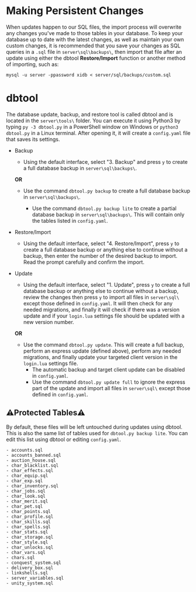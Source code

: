 # Making Persistent Changes
When updates happen to our SQL files, the import process will overwrite any changes you've made to those tables in your database. To keep your database up to date with the latest changes, as well as maintain your own custom changes, it is recommended that you save your changes as SQL queries in a `.sql` file in `server\sql\backups\`, then import that file after an update using either the dbtool **Restore/Import** function or another method of importing, such as:
```
mysql -u server -ppassword xidb < server/sql/backups/custom.sql
```

# dbtool
The database update, backup, and restore tool is called dbtool and is located in the `server\tools\` folder. You can execute it using Python3 by typing `py -3 dbtool.py` in a PowerShell window on Windows or `python3 dbtool.py` in a Linux terminal. After opening it, it will create a `config.yaml` file that saves its settings.

- Backup
  - Using the default interface, select "3. Backup" and press `y` to create a full database backup in `server\sql\backups\`.

  **OR**

  - Use the command `dbtool.py backup` to create a full database backup in `server\sql\backups\`.

    - Use the command `dbtool.py backup lite` to create a partial database backup in `server\sql\backups\`. This will contain only the tables listed in `config.yaml`.

- Restore/Import
  - Using the default interface, select "4. Restore/Import", press `y` to create a full database backup or anything else to continue without a backup, then enter the number of the desired backup to import. Read the prompt carefully and confirm the import. 

- Update
  - Using the default interface, select "1. Update", press `y` to create a full database backup or anything else to continue without a backup, review the changes then press `y` to import all files in `server\sql\` except those defined in `config.yaml`. It will then check for any needed migrations, and finally it will check if there was a version update and if your `login.lua` settings file should be updated with a new version number.

  **OR**

  - Use the command `dbtool.py update`. This will create a full backup, perform an express update (defined above), perform any needed migrations, and finally update your targeted client version in the `login.lua` settings file.
    - The automatic backup and target client update can be disabled in `config.yaml`.
    - Use the command `dbtool.py update full` to ignore the express part of the update and import all files in `server\sql\` except those defined in `config.yaml`.

## ⚠Protected Tables⚠
  By default, these files will be left untouched during updates using dbtool. This is also the same list of tables used for `dbtool.py backup lite`. You can edit this list using dbtool or editing `config.yaml`.
  ```
  - accounts.sql
  - accounts_banned.sql
  - auction_house.sql
  - char_blacklist.sql
  - char_effects.sql
  - char_equip.sql
  - char_exp.sql
  - char_inventory.sql
  - char_jobs.sql
  - char_look.sql
  - char_merit.sql
  - char_pet.sql
  - char_points.sql
  - char_profile.sql
  - char_skills.sql
  - char_spells.sql
  - char_stats.sql
  - char_storage.sql
  - char_style.sql
  - char_unlocks.sql
  - char_vars.sql
  - chars.sql
  - conquest_system.sql
  - delivery_box.sql
  - linkshells.sql
  - server_variables.sql
  - unity_system.sql
  ```

